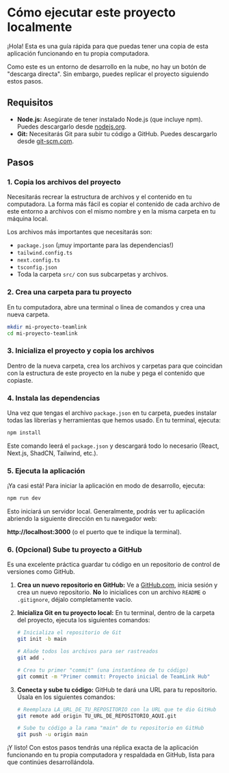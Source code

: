 # Cómo ejecutar este proyecto localmente

¡Hola! Esta es una guía rápida para que puedas tener una copia de esta aplicación funcionando en tu propia computadora.

Como este es un entorno de desarrollo en la nube, no hay un botón de "descarga directa". Sin embargo, puedes replicar el proyecto siguiendo estos pasos.

## Requisitos

- **Node.js:** Asegúrate de tener instalado Node.js (que incluye npm). Puedes descargarlo desde [nodejs.org](https://nodejs.org/).
- **Git:** Necesitarás Git para subir tu código a GitHub. Puedes descargarlo desde [git-scm.com](https://git-scm.com/).

## Pasos

### 1. Copia los archivos del proyecto

Necesitarás recrear la estructura de archivos y el contenido en tu computadora. La forma más fácil es copiar el contenido de cada archivo de este entorno a archivos con el mismo nombre y en la misma carpeta en tu máquina local.

Los archivos más importantes que necesitarás son:

- `package.json` (¡muy importante para las dependencias!)
- `tailwind.config.ts`
- `next.config.ts`
- `tsconfig.json`
- Toda la carpeta `src/` con sus subcarpetas y archivos.

### 2. Crea una carpeta para tu proyecto

En tu computadora, abre una terminal o línea de comandos y crea una nueva carpeta.

```bash
mkdir mi-proyecto-teamlink
cd mi-proyecto-teamlink
```

### 3. Inicializa el proyecto y copia los archivos

Dentro de la nueva carpeta, crea los archivos y carpetas para que coincidan con la estructura de este proyecto en la nube y pega el contenido que copiaste.

### 4. Instala las dependencias

Una vez que tengas el archivo `package.json` en tu carpeta, puedes instalar todas las librerías y herramientas que hemos usado. En tu terminal, ejecuta:

```bash
npm install
```

Este comando leerá el `package.json` y descargará todo lo necesario (React, Next.js, ShadCN, Tailwind, etc.).

### 5. Ejecuta la aplicación

¡Ya casi está! Para iniciar la aplicación en modo de desarrollo, ejecuta:

```bash
npm run dev
```

Esto iniciará un servidor local. Generalmente, podrás ver tu aplicación abriendo la siguiente dirección en tu navegador web:

**http://localhost:3000** (o el puerto que te indique la terminal).

### 6. (Opcional) Sube tu proyecto a GitHub

Es una excelente práctica guardar tu código en un repositorio de control de versiones como GitHub.

1.  **Crea un nuevo repositorio en GitHub:** Ve a [GitHub.com](https://github.com), inicia sesión y crea un nuevo repositorio. **No** lo inicialices con un archivo `README` o `.gitignore`, déjalo completamente vacío.

2.  **Inicializa Git en tu proyecto local:** En tu terminal, dentro de la carpeta del proyecto, ejecuta los siguientes comandos:

    ```bash
    # Inicializa el repositorio de Git
    git init -b main

    # Añade todos los archivos para ser rastreados
    git add .

    # Crea tu primer "commit" (una instantánea de tu código)
    git commit -m "Primer commit: Proyecto inicial de TeamLink Hub"
    ```

3.  **Conecta y sube tu código:** GitHub te dará una URL para tu repositorio. Úsala en los siguientes comandos:

    ```bash
    # Reemplaza LA_URL_DE_TU_REPOSITORIO con la URL que te dio GitHub
    git remote add origin TU_URL_DE_REPOSITORIO_AQUI.git

    # Sube tu código a la rama "main" de tu repositorio en GitHub
    git push -u origin main
    ```

¡Y listo! Con estos pasos tendrás una réplica exacta de la aplicación funcionando en tu propia computadora y respaldada en GitHub, lista para que continúes desarrollándola.
